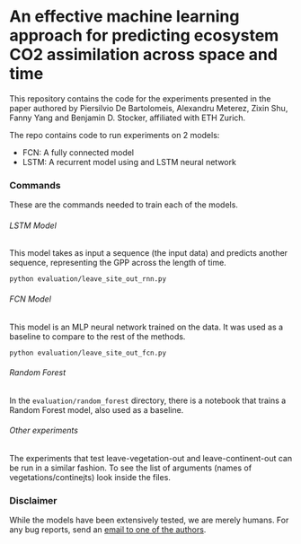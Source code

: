 # An effective machine learning approach for predicting ecosystem CO2 assimilation across space and time

This repository contains the code for the experiments presented in the paper authored by Piersilvio De Bartolomeis, Alexandru Meterez, Zixin Shu, Fanny Yang and Benjamin D. Stocker, affiliated with ETH Zurich. 

The repo contains code to run experiments on 2 models:

- FCN: A fully connected model
- LSTM: A recurrent model using and LSTM neural network

### Commands

These are the commands needed to train each of the models.

###### LSTM Model
This model takes as input a sequence (the input data) and predicts another sequence, representing the GPP across the length of time.

```
python evaluation/leave_site_out_rnn.py
```

###### FCN Model
This model is an MLP neural network trained on the data. It was used as a baseline to compare to the rest of the methods.

```
python evaluation/leave_site_out_fcn.py
```

###### Random Forest 
In the `evaluation/random_forest` directory, there is a notebook that trains a Random Forest model, also used as a baseline.

###### Other experiments
The experiments that test leave-vegetation-out and leave-continent-out can be run in a similar fashion. To see the list of arguments (names of vegetations/continejts) look inside the files.

### Disclaimer
While the models have been extensively tested, we are merely humans. For any bug reports, send an [email to one of the authors](mailto:ameterez@student.ethz.ch).